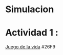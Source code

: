 # Simulacion
<h1>Actividad 1 : </h1>
<a href="https://github.com/Edw1nM4rquez/Simulacion/blob/master/Juego%20de%20la%20Vida.pdf">Juego de la vida</a> #26F9
